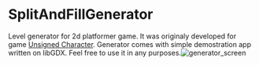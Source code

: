 # SplitAndFillGenerator
Level generator for 2d platformer game. It was originaly developed for game [Unsigned Character](https://cyberslav.itch.io/unsigned-character).
Generator comes with simple demostration app written on libGDX.
Feel free to use it in any purposes.![generator_screen](https://github.com/cyberslav-games/SplitAndFillGenerator/assets/153206533/3adf9e75-5e55-40ee-973a-7731b440bd6b)

